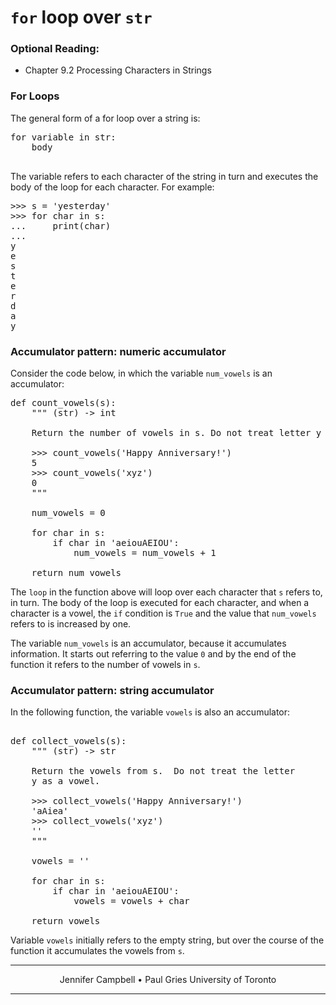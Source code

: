 # `for` loop over `str`

### Optional Reading:

*   Chapter 9.2 Processing Characters in Strings

### For Loops

The general form of a for loop over a string is:

<pre>for variable in str:
    body

</pre>

The variable refers to each character of the string in turn and executes the body of the loop for each character. For example:

<pre>>>> s = 'yesterday'
>>> for char in s:
...     print(char)
... 
y
e
s
t
e
r
d
a
y    
</pre>

### Accumulator pattern: numeric accumulator

Consider the code below, in which the variable `num_vowels` is an accumulator:

<pre>def count_vowels(s):
    """ (str) -> int

    Return the number of vowels in s. Do not treat letter y as a vowel

    >>> count_vowels('Happy Anniversary!')
    5
    >>> count_vowels('xyz')
    0    
    """

    num_vowels = 0

    for char in s:
        if char in 'aeiouAEIOU':
            num_vowels = num_vowels + 1

    return num_vowels
</pre>

The `loop` in the function above will loop over each character that `s` refers to, in turn. The body of the loop is executed for each character, and when a character is a vowel, the `if` condition is `True` and the value that `num_vowels` refers to is increased by one.

The variable `num_vowels` is an accumulator, because it accumulates information. It starts out referring to the value `0` and by the end of the function it refers to the number of vowels in `s`.

### Accumulator pattern: string accumulator

In the following function, the variable `vowels` is also an accumulator:

<pre>      
def collect_vowels(s):
    """ (str) -> str

    Return the vowels from s.  Do not treat the letter
    y as a vowel.

    >>> collect_vowels('Happy Anniversary!')
    'aAiea'
    >>> collect_vowels('xyz')
    ''
    """

    vowels = ''

    for char in s:
        if char in 'aeiouAEIOU':
            vowels = vowels + char

    return vowels
</pre>

Variable `vowels` initially refers to the empty string, but over the course of the function it accumulates the vowels from `s`.

* * *

<center>Jennifer Campbell • Paul Gries
University of Toronto</center>

* * *